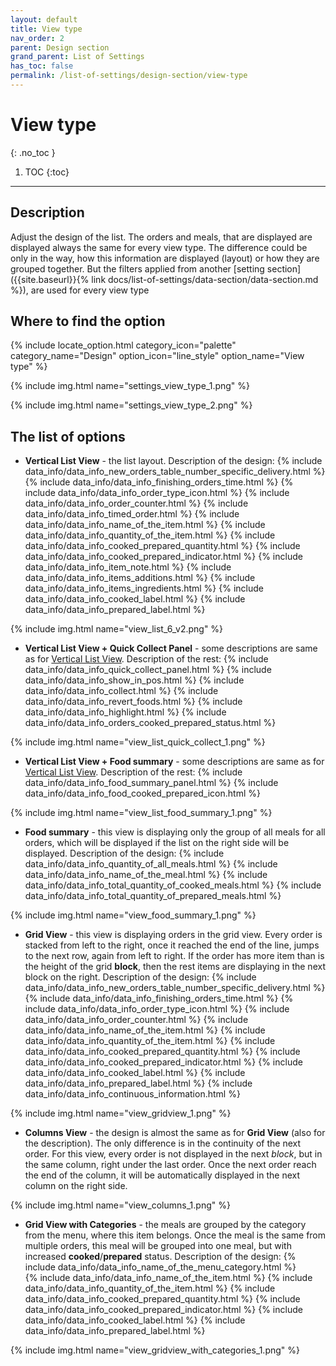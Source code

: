 ```yaml
---
layout: default
title: View type
nav_order: 2
parent: Design section
grand_parent: List of Settings
has_toc: false
permalink: /list-of-settings/design-section/view-type
---
```


# View type
{: .no_toc }

1. TOC
{:toc}

---

## Description
Adjust the design of the list. The orders and meals, that are displayed are displayed always the same for every view type. The difference could be only in the way, how this information are displayed (layout) or how they are grouped together. But the filters applied from another [setting section]({{site.baseurl}}{% link docs/list-of-settings/data-section/data-section.md %}), are used for every view type

## Where to find the option
{% include locate_option.html category_icon="palette" category_name="Design" option_icon="line_style" option_name="View type" %}

{% include img.html name="settings_view_type_1.png" %}

{% include img.html name="settings_view_type_2.png" %}

## The list of options
- **Vertical List View** - the list layout. Description of the design:
	{% include data_info/data_info_new_orders_table_number_specific_delivery.html %}
	{% include data_info/data_info_finishing_orders_time.html %}
	{% include data_info/data_info_order_type_icon.html %}
	{% include data_info/data_info_order_counter.html %}
	{% include data_info/data_info_timed_order.html %}
	{% include data_info/data_info_name_of_the_item.html %}
	{% include data_info/data_info_quantity_of_the_item.html %}
	{% include data_info/data_info_cooked_prepared_quantity.html %}
	{% include data_info/data_info_cooked_prepared_indicator.html %}
	{% include data_info/data_info_item_note.html %}
	{% include data_info/data_info_items_additions.html %}
	{% include data_info/data_info_items_ingredients.html %}
	{% include data_info/data_info_cooked_label.html %}
	{% include data_info/data_info_prepared_label.html %}

{% include img.html name="view_list_6_v2.png" %}

- **Vertical List View + Quick Collect Panel** - some descriptions are same as for [Vertical List View](#the-list-of-options). Description of the rest:
	{% include data_info/data_info_quick_collect_panel.html %}
	{% include data_info/data_info_show_in_pos.html %}
	{% include data_info/data_info_collect.html %}
	{% include data_info/data_info_revert_foods.html %}
	{% include data_info/data_info_highlight.html %}
	{% include data_info/data_info_orders_cooked_prepared_status.html %}

{% include img.html name="view_list_quick_collect_1.png" %}

- **Vertical List View + Food summary** - some descriptions are same as for [Vertical List View](#the-list-of-options). Description of the rest:
	{% include data_info/data_info_food_summary_panel.html %}
	{% include data_info/data_info_food_cooked_prepared_icon.html %}

{% include img.html name="view_list_food_summary_1.png" %} 

- **Food summary** - this view is displaying only the group of all meals for all orders, which will be displayed if the list on the right side will be displayed. Description of the design:
	{% include data_info/data_info_quantity_of_all_meals.html %}
	{% include data_info/data_info_name_of_the_meal.html %}
	{% include data_info/data_info_total_quantity_of_cooked_meals.html %}
	{% include data_info/data_info_total_quantity_of_prepared_meals.html %}

{% include img.html name="view_food_summary_1.png" %}

- **Grid View** - this view is displaying orders in the grid view. Every order is stacked from left to the right, once it reached the end of the line, jumps to the next row, again from left to right. If the order has more item than is the height of the grid **block**, then the rest items are displaying in the next block on the right. Description of the design:
	{% include data_info/data_info_new_orders_table_number_specific_delivery.html %}
	{% include data_info/data_info_finishing_orders_time.html %}
	{% include data_info/data_info_order_type_icon.html %}
	{% include data_info/data_info_order_counter.html %}
	{% include data_info/data_info_name_of_the_item.html %}
	{% include data_info/data_info_quantity_of_the_item.html %}
	{% include data_info/data_info_cooked_prepared_quantity.html %}
	{% include data_info/data_info_cooked_prepared_indicator.html %}
	{% include data_info/data_info_cooked_label.html %}
	{% include data_info/data_info_prepared_label.html %}
	{% include data_info/data_info_continuous_information.html %}

{% include img.html name="view_gridview_1.png" %}

- **Columns View** - the design is almost the same as for **Grid View** (also for the description). The only difference is in the continuity of the next order. For this view, every order is not displayed in the next _block_, but in the same column, right under the last order. Once the next order reach the end of the column, it will be automatically displayed in the next column on the right side. 

{% include img.html name="view_columns_1.png" %}

- **Grid View with Categories** - the meals are grouped by the category from the menu, where this item belongs. Once the meal is the same from multiple orders, this meal will be grouped into one meal, but with increased <span class="text-orange-200">**cooked**</span>/<span class="text-green-200">**prepared**</span> status. Description of the design:
	{% include data_info/data_info_name_of_the_menu_category.html %}	
	{% include data_info/data_info_name_of_the_item.html %}
	{% include data_info/data_info_quantity_of_the_item.html %}
	{% include data_info/data_info_cooked_prepared_quantity.html %}
	{% include data_info/data_info_cooked_prepared_indicator.html %}
	{% include data_info/data_info_cooked_label.html %}
	{% include data_info/data_info_prepared_label.html %}

{% include img.html name="view_gridview_with_categories_1.png" %}

